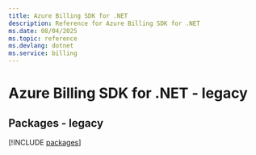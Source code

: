 ```yaml
---
title: Azure Billing SDK for .NET
description: Reference for Azure Billing SDK for .NET
ms.date: 08/04/2025
ms.topic: reference
ms.devlang: dotnet
ms.service: billing
---
```

# Azure Billing SDK for .NET - legacy
## Packages - legacy
[!INCLUDE [packages](billing-index.md)]
